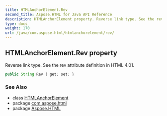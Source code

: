 ```yaml
---
title: HTMLAnchorElement.Rev
second_title: Aspose.HTML for Java API Reference
description: HTMLAnchorElement property. Reverse link type. See the rev attribute definition in HTML 4.01
type: docs
weight: 170
url: /java/com.aspose.html/htmlanchorelement/rev/
---
```

## HTMLAnchorElement.Rev property

Reverse link type. See the rev attribute definition in HTML 4.01.

```java
public String Rev { get; set; }
```

### See Also

* class [HTMLAnchorElement](../)
* package [com.aspose.html](../../htmlanchorelement/)
* package [Aspose.HTML](../../../)
